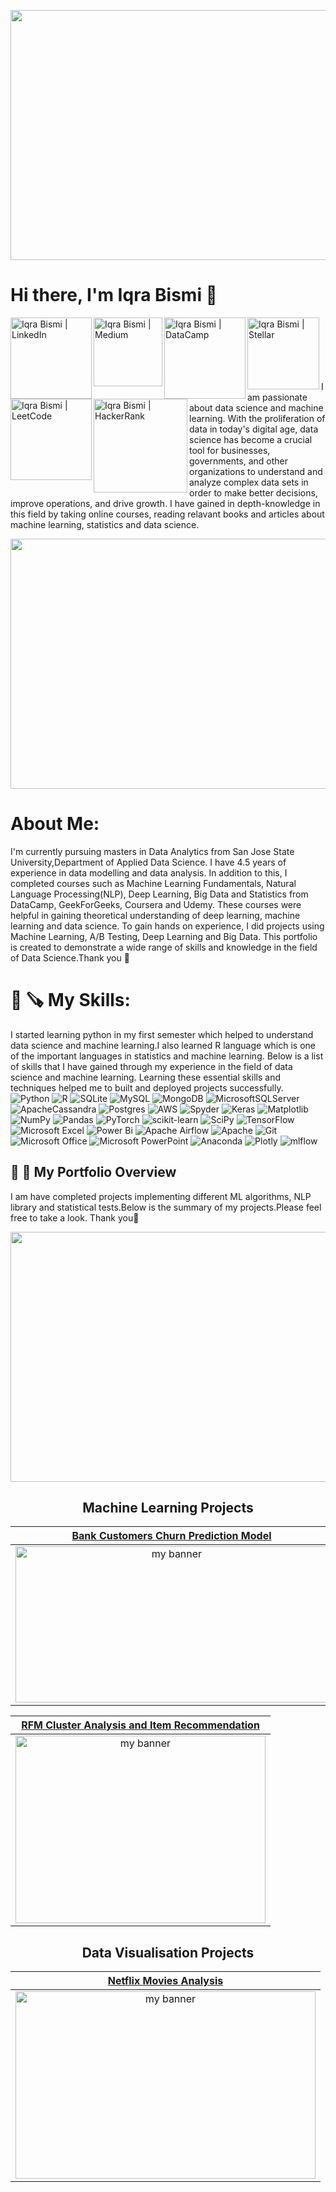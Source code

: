 <p align= "center">
<img width="1200" height="400" src="https://user-images.githubusercontent.com/108056063/209743784-547e6057-7bcc-4817-836b-5400d92dbe1c.png" alt="my banner">
</p>





#                                                         Hi there, I'm Iqra Bismi 👋
<a>
<a href="https://www.linkedin.com/in/iqra-bismi/"><img align="left" src="https://img.shields.io/badge/linkedin-%230077B5.svg?style=for-the-badge&logo=linkedin&logoColor=white" alt='Iqra Bismi | LinkedIn'width="130px"/>
</a>

<a>
<a href="https://medium.com/@iqra.bismi"><img align="left" src="https://img.shields.io/badge/Medium-12100E?style=for-the-badge&logo=medium&logoColor=white" alt='Iqra Bismi | Medium'width="110px"/>
</a> 

<a>
<a href="https://app.datacamp.com/profile/iqra2291"><img align="left" src="https://img.shields.io/badge/Datacamp-05192D?style=for-the-badge&logo=datacamp&logoColor=03E860" alt='Iqra Bismi | DataCamp'width="130px"/>
</a>  

<a>
<a href="https://stellarpeers.com/profile/"><img align="left" src="https://img.shields.io/badge/Stellar-7D00FF?style=for-the-badge&logo=Stellar&logoColor=white" alt='Iqra Bismi | Stellar' width="115px"/>
</a>  
  
<a>
<a href="https://leetcode.com/iqra2291/"><img align="left" src="https://img.shields.io/badge/LeetCode-000000?style=for-the-badge&logo=LeetCode&logoColor=#d16c06" alt='Iqra Bismi | LeetCode'width="130px"/>
</a>
<br />
<br />
<a>
<a href="https://www.hackerrank.com/iqra_bismi"><img align="left" src="https://img.shields.io/badge/-Hackerrank-2EC866?style=for-the-badge&logo=HackerRank&logoColor=white" alt='Iqra Bismi | HackerRank'width="150px"/>
</a> 

<br />
<br />
<br />
<br />
     I am passionate about data science and machine learning. With the proliferation of data in today's digital age, data science has become a crucial tool for businesses, governments, and other organizations to understand and analyze complex data sets in order to make better decisions, improve operations, and drive growth. I have gained in depth-knowledge in this field by taking online courses, reading relavant books and articles about machine learning, statistics and data science.  

<p align= "center">
<img width="1200" height="400" src="https://user-images.githubusercontent.com/108056063/209587586-9c1e2aa9-082c-4389-9718-63155fabaf0e.png" alt="my banner">
</p>
 

# About Me:
I'm currently pursuing masters in Data Analytics from San Jose State University,Department of Applied Data Science. I have 4.5 years of experience in data modelling and data analysis. In addition to this, I completed courses such as Machine Learning Fundamentals, Natural Language Processing(NLP), Deep Learning, Big Data and Statistics from DataCamp, GeekForGeeks, Coursera and Udemy. These courses were helpful in gaining theoretical understanding of deep learning, machine learning and data science. To gain hands on experience, I did projects using Machine Learning, A/B Testing, Deep Learning and Big Data. This portfolio is created to demonstrate a wide range of skills and knowledge in the field of Data Science.Thank you 🙂

# :wrench: :carpentry_saw: My Skills:
  
I started learning python in my first semester which helped to understand data science and machine learning.I also learned R language which is one of the important languages in statistics and machine learning. Below is a list of skills that I have gained through my experience in the field of data science and machine learning. Learning these essential skills and techniques helped me to built and deployed projects successfully.
<br>
<a>
![Python](https://img.shields.io/badge/python-3670A0?style=for-the-badge&logo=python&logoColor=ffdd54) ![R](https://img.shields.io/badge/r-%23276DC3.svg?style=for-the-badge&logo=r&logoColor=white) ![SQLite](https://img.shields.io/badge/sqlite-%2307405e.svg?style=for-the-badge&logo=sqlite&logoColor=white) ![MySQL](https://img.shields.io/badge/mysql-%2300f.svg?style=for-the-badge&logo=mysql&logoColor=white) ![MongoDB](https://img.shields.io/badge/MongoDB-%234ea94b.svg?style=for-the-badge&logo=mongodb&logoColor=white) ![MicrosoftSQLServer](https://img.shields.io/badge/Microsoft%20SQL%20Sever-CC2927?style=for-the-badge&logo=microsoft%20sql%20server&logoColor=white) ![ApacheCassandra](https://img.shields.io/badge/cassandra-%231287B1.svg?style=for-the-badge&logo=apache-cassandra&logoColor=white) ![Postgres](https://img.shields.io/badge/postgres-%23316192.svg?style=for-the-badge&logo=postgresql&logoColor=white) ![AWS](https://img.shields.io/badge/AWS-%23FF9900.svg?style=for-the-badge&logo=amazon-aws&logoColor=white) ![Spyder](https://img.shields.io/badge/Spyder-838485?style=for-the-badge&logo=spyder%20ide&logoColor=maroon) ![Keras](https://img.shields.io/badge/Keras-%23D00000.svg?style=for-the-badge&logo=Keras&logoColor=white) ![Matplotlib](https://img.shields.io/badge/Matplotlib-%23ffffff.svg?style=for-the-badge&logo=Matplotlib&logoColor=black) ![NumPy](https://img.shields.io/badge/numpy-%23013243.svg?style=for-the-badge&logo=numpy&logoColor=white) ![Pandas](https://img.shields.io/badge/pandas-%23150458.svg?style=for-the-badge&logo=pandas&logoColor=white) ![PyTorch](https://img.shields.io/badge/PyTorch-%23EE4C2C.svg?style=for-the-badge&logo=PyTorch&logoColor=white) ![scikit-learn](https://img.shields.io/badge/scikit--learn-%23F7931E.svg?style=for-the-badge&logo=scikit-learn&logoColor=white) ![SciPy](https://img.shields.io/badge/SciPy-%230C55A5.svg?style=for-the-badge&logo=scipy&logoColor=%white) ![TensorFlow](https://img.shields.io/badge/TensorFlow-%23FF6F00.svg?style=for-the-badge&logo=TensorFlow&logoColor=white) ![Microsoft Excel](https://img.shields.io/badge/Microsoft_Excel-217346?style=for-the-badge&logo=microsoft-excel&logoColor=white) ![Power Bi](https://img.shields.io/badge/power_bi-F2C811?style=for-the-badge&logo=powerbi&logoColor=black) ![Apache Airflow](https://img.shields.io/badge/Apache%20Airflow-017CEE?style=for-the-badge&logo=Apache%20Airflow&logoColor=white) ![Apache](https://img.shields.io/badge/apache-%23D42029.svg?style=for-the-badge&logo=apache&logoColor=white) ![Git](https://img.shields.io/badge/git-%23F05033.svg?style=for-the-badge&logo=git&logoColor=white) ![Microsoft Office](https://img.shields.io/badge/Microsoft_Office-D83B01?style=for-the-badge&logo=microsoft-office&logoColor=white) ![Microsoft PowerPoint](https://img.shields.io/badge/Microsoft_PowerPoint-B7472A?style=for-the-badge&logo=microsoft-powerpoint&logoColor=white) ![Anaconda](https://img.shields.io/badge/Anaconda-%2344A833.svg?style=for-the-badge&logo=anaconda&logoColor=white) ![Plotly](https://img.shields.io/badge/Plotly-%233F4F75.svg?style=for-the-badge&logo=plotly&logoColor=white) ![mlflow](https://img.shields.io/badge/mlflow-%23d9ead3.svg?style=for-the-badge&logo=numpy&logoColor=blue) 



## :file_folder: :bookmark: My Portfolio Overview
I am have completed projects implementing different ML algorithms, NLP library and statistical tests.Below is the summary of my projects.Please feel free to take a look. Thank you🙂

<p align= "center">
<img width="1200" height="400" src="https://user-images.githubusercontent.com/108056063/209588905-800321de-6c0e-4f98-a124-3b13f979f60e.png" alt="my banner">
</p>
  
<h2 align = "center">  Machine Learning Projects </h2> 


|  [Bank Customers Churn Prediction Model](https://github.com/iqrabismii/Machine-Learning-Projects/tree/main/BankCustomerChurnPrediction)|  [Gym Members attendance Prediction Model](https://github.com/iqrabismii/Bank-Customers-Churn-Prediction)|
| :-:| :-:| 
| [<img src = "https://user-images.githubusercontent.com/108056063/209590465-920c8954-d21f-4285-aaa2-194ec44eaf3a.png" alt="my banner" width = 500 height = 250/>](https://github.com/iqrabismii/Machine-Learning-Projects/tree/main/BankCustomerChurnPrediction)| [<img src="https://user-images.githubusercontent.com/108056063/209591136-311e6caf-44e4-46bf-9a34-2c66f7f854c4.png" width = 500 height = 250/>](https://github.com/iqrabismii/Machine-Learning-Projects/tree/main/BankCustomerChurnPrediction)|

|  [RFM Cluster Analysis and Item Recommendation](https://github.com/iqrabismii/Machine-Learning-Projects/tree/main/Item_Recommendation)|
| :-:|
| [<img src = "https://user-images.githubusercontent.com/108056063/210529275-eeed04fa-0157-427b-b115-7638dc1e64e2.png" alt="my banner" width = 400 height = 300/>](https://github.com/iqrabismii/Machine-Learning-Projects/tree/main/Item_Recommendation)|  
  
<h2 align = "center">  Data Visualisation Projects </h2> 

|  [Netflix Movies Analysis](https://github.com/iqrabismii/Data-Visualisation-Project/tree/main/AnalysisOnNetflixMovies)|
| :-:|
| [<img src = "https://user-images.githubusercontent.com/108056063/210528212-80f34cfb-ab0e-4fad-a442-cac51600a87c.png" alt="my banner" width = 480 height = 300/>](https://github.com/iqrabismii/Data-Visualisation-Project/tree/main/AnalysisOnNetflixMovies)|
  
 




<!--
**iqrabismii/iqrabismii** is a ✨ _special_ ✨ repository because its `README.md` (this file) appears on your GitHub profile.

Here are some ideas to get you started:

- 🔭 I’m currently working on ...
- 🌱 I’m currently learning ...
- 👯 I’m looking to collaborate on ...
- 🤔 I’m looking for help with ...
- 💬 Ask me about ...
- 📫 How to reach me: ...
- 😄 Pronouns: ...
- ⚡ Fun fact: ...
-->
